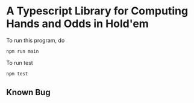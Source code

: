 # A Typescript Library for Computing Hands and Odds in Hold'em

To run this program, do 
```bash
npm run main
```
To run test

```bash
npm test
```
## Known Bug

